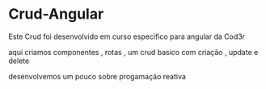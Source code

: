 # Crud-Angular

<p>Este Crud foi desenvolvido em curso especifico para angular da Cod3r </p>
 <p>aqui criamos componentes , rotas ,  um crud basico com criação , update e delete <p>
    <p> desenvolvemos um pouco sobre progamação reativa</p>

